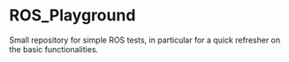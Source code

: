 # ROS_Playground
Small repository for simple ROS tests, in particular for a quick refresher on the basic functionalities.

